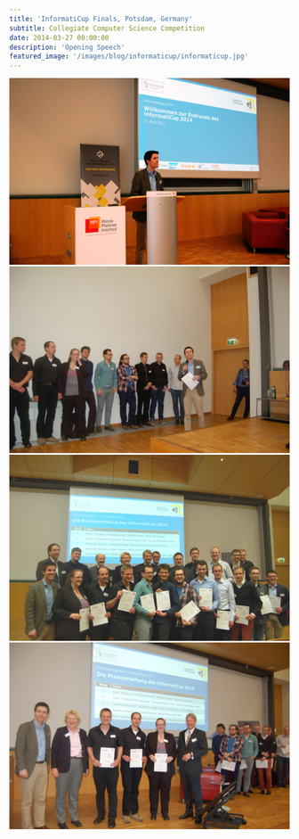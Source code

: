 ```yaml
---
title: 'InformatiCup Finals, Potsdam, Germany'
subtitle: Collegiate Computer Science Competition
date: 2014-03-27 00:00:00
description: 'Opening Speech'
featured_image: '/images/blog/informaticup/informaticup.jpg'
---
```


<div class="gallery" data-columns="1">
	<img src="/images/blog/informaticup/informaticup-2014-opening-speech.jpg">
	<img src="/images/blog/informaticup/informaticup-2014-laudation.jpg">
	<img src="/images/blog/informaticup/informaticup-2014-finalists.jpg">
	<img src="/images/blog/informaticup/informaticup-2014-winning-team.jpg">
</div>
